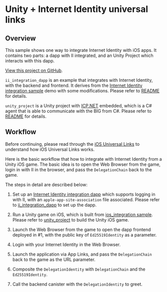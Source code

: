 # Unity + Internet Identity universal links

## Overview
This sample shows one way to integrate Internet Identity with iOS apps. It contains two parts: a dapp with II integrated, and an Unity Project which interacts with this dapp.

[View this project on GitHub](https://github.com/dfinity/examples/tree/master/native-apps/unity_ii_universallink).

`ii_integration_dapp` is an example that integrates with Internet Identity, with the backend and frontend. It derives from the [Internet Identity integration sample](https://github.com/dfinity/examples/tree/master/motoko/internet_identity_integration) demo with some modifications.
Please refer to [README](./ii_integration_dapp/README.md) for details.

`unity_project` is a Unity project with [ICP.NET](https://github.com/BoomDAO/ICP.NET) embedded, which is a C# agent that is able to communicate with the BIG from C#. Please refer to [README](./unity_project/README.md) for details. 

## Workflow
Before continuing, please read through the [iOS Universal Links](https://developer.apple.com/ios/universal-links/) to understand how iOS Universal Links works.

Here is the basic workflow that how to integrate with Internet Identity from a Unity iOS game. The basic idea is to open the Web Browser from the game, login in with II in the browser, and pass the `DelegationChain` back to the game.

The steps in detail are described below:

1. Set up an [Internet Identity integration dapp](#ii_integration_dapp) which supports logging in with II, with an `apple-app-site-association` file associated.
   Please refer to [ii_integration_dapp](./ii_integration_dapp/README.md) to set up the dapp.

2. Run a Unity game on iOS, which is built from [ios_integration sample](#unity_project).
   Please refer to [unity_project](./unity_project/README.md) to build the Unity iOS game.

3. Launch the Web Browser from the game to open the dapp frontend deployed in #1, with the public key of `Ed25519Identity` as a parameter.

4. Login with your Internet Identity in the Web Browser.

5. Launch the application via App Links, and pass the `DelegationChain` back to the game as the URL parameter.

6. Composite the `DelegationIdentity` with `DelegationChain` and the `Ed25519Identity`.

7. Call the backend canister with the `DelegationIdentity` to greet.
